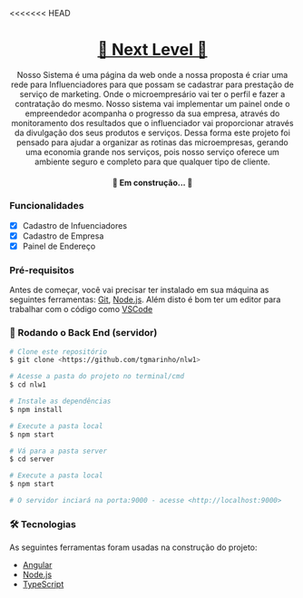 <<<<<<< HEAD

#

<h1 align="center">
    <a href="https://pt-br.reactjs.org/">🚀 Next Level 🚀</a>
</h1>
<p align="center"> Nosso Sistema é uma página da web onde a nossa proposta é criar uma rede para Influenciadores para que possam se cadastrar para prestação de serviço de marketing. Onde o microempresário vai ter o perfil e fazer a contratação do mesmo. Nosso sistema vai implementar um painel onde o empreendedor acompanha o progresso da sua empresa, através do monitoramento dos resultados que o influenciador vai proporcionar através da divulgação dos seus produtos e serviços. Dessa forma este projeto foi pensado para ajudar a organizar as rotinas das microempresas, gerando uma economia grande nos serviços, pois nosso serviço oferece um ambiente seguro e completo para que qualquer tipo de cliente. </p>

<h4 align="center"> 
	🚧   Em construção...  🚧
</h4>

### Funcionalidades

- [x] Cadastro de Infuenciadores
- [x] Cadastro de Empresa
- [x] Painel de Endereço

### Pré-requisitos

Antes de começar, você vai precisar ter instalado em sua máquina as seguintes ferramentas:
[Git](https://git-scm.com), [Node.js](https://nodejs.org/en/).
Além disto é bom ter um editor para trabalhar com o código como [VSCode](https://code.visualstudio.com/)

### 🎲 Rodando o Back End (servidor)

```bash
# Clone este repositório
$ git clone <https://github.com/tgmarinho/nlw1>

# Acesse a pasta do projeto no terminal/cmd
$ cd nlw1

# Instale as dependências
$ npm install

# Execute a pasta local
$ npm start

# Vá para a pasta server
$ cd server

# Execute a pasta local
$ npm start

# O servidor inciará na porta:9000 - acesse <http://localhost:9000>
```

### 🛠 Tecnologias

As seguintes ferramentas foram usadas na construção do projeto:

- [Angular](https://angular.io/)
- [Node.js](https://nodejs.org/en/)
- [TypeScript](https://www.typescriptlang.org/)
